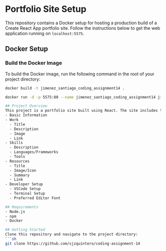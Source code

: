 # Portfolio Site Setup

This repository contains a Docker setup for hosting a production build of a Create React App portfolio site. Follow the instructions below to get the web application running on `localhost:5575`.

## Docker Setup

### Build the Docker Image

To build the Docker image, run the following command in the root of your project directory:

```sh
docker build -t jimenez_santiago_coding_assignment14 .

docker run -d -p 5575:80 --name jimenez_santiago_coding_assignment14 jimenez_santiago_coding_assignment14

## Project Overview
This project is a portfolio site built using React. The site includes the following sections:
- Basic Information
- Work
  - Title
  - Description
  - Image
  - Link
- Skills
  - Description
  - Languages/Frameworks
  - Tools
- Resources
  - Title
  - Image/Icon
  - Summary
  - Link
- Developer Setup
  - VSCode Setup
  - Terminal Setup
  - Preferred Editor Font

## Requirements
- Node.js
- npm
- Docker

## Getting Started
Clone this repository and navigate to the project directory:
```sh
git clone https://github.com/sjzquintero/coding-assignment-14


